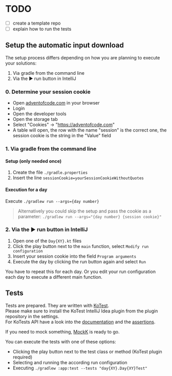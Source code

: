 # TODO
* [ ] create a template repo
* [ ] explain how to run the tests

## Setup the automatic input download
The setup process differs depending on how you are planning to execute your solutions:
1. Via gradle from the command line
2. Via the ▶️ run button in IntelliJ

### 0. Determine your session cookie
* Open [adventofcode.com](https://adventofcode.com) in your browser
* Login
* Open the developer tools
* Open the storage tab
* Select "Cookies" → "https://adventofcode.com"
* A table will open, the row with the name "session" is the correct one, the session cookie is the string in the "Value" field

### 1. Via gradle from the command line
#### Setup (only needed once)
1. Create the file `./gradle.properties`
2. Insert the line `sessionCookie=yourSessionCookieWithoutQuotes`
#### Execution for a day
Execute `./gradlew run --args={day number}`

> Alternatively you could skip the setup and pass the cookie as a parameter: `./gradlew run --args="{day number} {session cookie}"`

### 2. Via the ▶️ run button in IntelliJ
1. Open one of the `Day{XY}.kt` files
2. Click the play button next to the `main` function, select `Modify run configuration`
3. Insert your session cookie into the field `Program arguments`
4. Execute the day by clicking the run button again and select `Run`

You have to repeat this for each day. Or you edit your run configuration each day to execute a different main function.

## Tests
Tests are prepared. They are written with [KoTest](https://kotest.io/).  
Please make sure to install the KoTest IntelliJ Idea plugin from the plugin repository in the settings.  
For KoTests API have a look into the [documentation](https://kotest.io/docs/framework/framework.html) and the [assertions](https://kotest.io/docs/assertions/assertions.html).

If you need to mock something, [MockK](https://mockk.io/) is ready to go.

You can execute the tests with one of these options:
* Clicking the play button next to the test class or method (KoTest plugin required)
* Selecting and running the according run configuration
* Executing `./gradlew :app:test --tests "day{XY}.Day{XY}Test"`